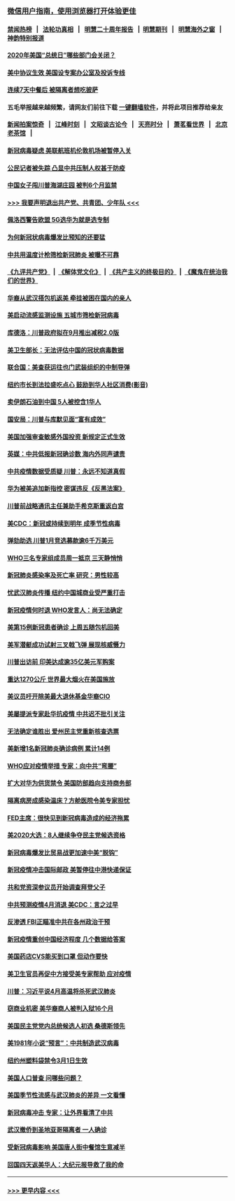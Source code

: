 ### [微信用户指南，使用浏览器打开体验更佳](https://github.com/gfw-breaker/banned-news1/blob/master/indexes/wechat-guide.md?t=0)
#### [禁闻热榜](热点新闻.md?t=0)  &nbsp;&nbsp;|&nbsp;&nbsp; [法轮功真相](https://github.com/gfw-breaker/truth/blob/master/README.md?t=0) &nbsp;&nbsp;|&nbsp;&nbsp; [明慧二十周年报告](https://github.com/gfw-breaker/mh-reports/blob/master/README.md?t=0) &nbsp;&nbsp;|&nbsp;&nbsp;[明慧期刊](https://github.com/gfw-breaker/mh-qikan) &nbsp;&nbsp;|&nbsp;&nbsp; [明慧海外之窗](https://github.com/gfw-breaker/mh-news/blob/master/README.md?t=0) &nbsp;&nbsp;|&nbsp;&nbsp; [神韵特别报道](https://github.com/gfw-breaker/mh-news/blob/master/shenyun.md?t=0)
#### [2020年美国“总统日”哪些部门会关闭？](../pages/nsc412/n11870148.md?t=02151033) 
#### [美中协议生效 美国设专案办公室及投诉专线](../pages/nsc412/n11870266.md?t=02151033) 
#### [连续7天中餐后 被隔离者想吃披萨](../pages/nsc412/n11870243.md?t=02151033) 
#### 五毛举报越来越频繁，请网友们前往下载 [一键翻墙软件](https://github.com/gfw-breaker/ssr-accounts)，并将此项目推荐给亲友
#### [新闻拍案惊奇](https://github.com/gfw-breaker/banned-news1/blob/master/pages/link4.md) &nbsp;&nbsp;|&nbsp;&nbsp; [江峰时刻](https://github.com/gfw-breaker/banned-news1/blob/master/pages/link4.md) &nbsp;&nbsp;|&nbsp;&nbsp; [文昭谈古论今](https://github.com/gfw-breaker/banned-news1/blob/master/pages/link4.md) &nbsp;&nbsp;|&nbsp;&nbsp; [天亮时分](https://github.com/gfw-breaker/banned-news1/blob/master/pages/link4.md) &nbsp;&nbsp;|&nbsp;&nbsp; [萧茗看世界](https://github.com/gfw-breaker/banned-news1/blob/master/pages/link4.md) &nbsp;&nbsp;|&nbsp;&nbsp; [北京老茶馆](https://github.com/gfw-breaker/banned-news1/blob/master/pages/link4.md) &nbsp;&nbsp;|&nbsp;&nbsp; 
#### [新冠病毒疑虑 美联航班机伦敦机场被暂停入关](../pages/nsc412/n11870015.md?t=02151033) 
#### [公民记者被失踪 凸显中共压制人权甚于防疫](../pages/nsc412/n11870042.md?t=02151033) 
#### [中国女子闯川普海湖庄园 被判6个月监禁](../pages/nsc412/n11869919.md?t=02151033) 
#### [>>> 我要声明退出共产党、共青团、少年队 <<<](https://github.com/begood0513/goodnews/blob/master/quit/letter.md) 
#### [佩洛西警告欧盟 5G选华为就是选专制](../pages/nsc412/n11869898.md?t=02151033) 
#### [为何新冠状病毒爆发比预知的还要猛](../pages/nsc412/n11869828.md?t=02151033) 
#### [中共用温度计枪筛检新冠肺炎 被曝不可靠](../pages/nsc412/n11869707.md?t=02151033) 
#### [《九评共产党》](https://github.com/begood0513/9ping.md/blob/master/README.md) &nbsp;|&nbsp; [《解体党文化》](../../../../jtdwh.md/blob/master/README.md)  &nbsp;|&nbsp; [《共产主义的终极目的》](../../../../gczydzjmd.md/blob/master/README.md) &nbsp;|&nbsp; [《魔鬼在统治我们的世界》](../../../../mgztzwmdsj.md/blob/master/README.md) 
#### [华裔从武汉搭包机返美 牵挂被困在国内的亲人](../pages/nsc412/n11869711.md?t=02151033) 
#### [美启动流感监测设施 五城市筛检新冠病毒](../pages/nsc412/n11869689.md?t=02151033) 
#### [库德洛：川普政府拟在9月推出减税2.0版](../pages/nsc412/n11869627.md?t=02151033) 
#### [美卫生部长：无法评估中国的冠状病毒数据](../pages/nsc412/n11869301.md?t=02151033) 
#### [联合国：美查获运往也门武装组织的中制导弹](../pages/nsc412/n11868677.md?t=02151033) 
#### [纽约市长到法拉盛吃点心  鼓励到华人社区消费(影音)](../pages/nsc412/n11868197.md?t=02151033) 
#### [卖伊朗石油到中国  5人被控含1华人](../pages/nsc412/n11867988.md?t=02151033) 
#### [国安局：川普与库默见面“富有成效”](../pages/nsc412/n11867976.md?t=02151033) 
#### [美国加强审查敏感外国投资 新规定正式生效](../pages/nsc412/n11868041.md?t=02151033) 
#### [英媒：中共低报新冠确诊数 海内外同声谴责](../pages/nsc412/n11867421.md?t=02151033) 
#### [中共疫情数据受质疑 川普：永远不知道真假](../pages/nsc412/n11867195.md?t=02151033) 
#### [华为被美追加新指控 密谋违反《反黑法案》](../pages/nsc412/n11867191.md?t=02151033) 
#### [川普前战略通讯主任兼助手希克斯重返白宫](../pages/nsc412/n11867104.md?t=02151033) 
#### [美CDC：新冠或持续到明年 成季节性病毒](../pages/nsc412/n11867279.md?t=02151033) 
#### [弹劾助选 川普1月竞选募款逾6千万美元](../pages/nsc412/n11866950.md?t=02151033) 
#### [WHO三名专家组成员周一抵京 三天静悄悄](../pages/nsc412/n11866947.md?t=02151033) 
#### [新冠肺炎感染率及死亡率 研究：男性较高](../pages/nsc412/n11866956.md?t=02151033) 
#### [忧武汉肺炎传播 纽约中国城商业受严重打击](../pages/nsc412/n11866902.md?t=02151033) 
#### [新冠疫情何时退 WHO发言人：尚无法确定](../pages/nsc412/n11866864.md?t=02151033) 
#### [美第15例新冠患者确诊 上周五随包机回美](../pages/nsc412/n11866852.md?t=02151033) 
#### [美军潜艇成功试射三叉戟飞弹 展现核威慑力](../pages/nsc412/n11866046.md?t=02151033) 
#### [川普出访前 印美达成逾35亿美元军购案](../pages/nsc412/n11865444.md?t=02151033) 
#### [重达1270公斤 世界最大烟火在美国施放](../pages/nsc412/n11865198.md?t=02151033) 
#### [美议员吁开除美最大退休基金华裔CIO](../pages/nsc412/n11865230.md?t=02151033) 
#### [美屡提派专家赴华抗疫情 中共迟不批引关注](../pages/nsc412/n11864719.md?t=02151033) 
#### [无法确定谁胜出 爱州民主党重新核查选票](../pages/nsc412/n11864830.md?t=02151033) 
#### [美新增1名新冠肺炎确诊病例 累计14例](../pages/nsc412/n11864893.md?t=02151033) 
#### [WHO应对疫情举措 专家：向中共“弯腰”](../pages/nsc412/n11864727.md?t=02151033) 
#### [扩大对华为供货禁令 美国防部趋向支持商务部](../pages/nsc412/n11864773.md?t=02151033) 
#### [隔离病房成感染温床？方舱医院令美专家担忧](../pages/nsc412/n11864575.md?t=02151033) 
#### [FED主席：很快见到新冠病毒造成的经济拖累](../pages/nsc412/n11864507.md?t=02151033) 
#### [美2020大选：8人继续争夺民主党候选资格](../pages/nsc412/n11864327.md?t=02151033) 
#### [新冠病毒爆发比贸易战更加速中美“脱钩”](../pages/nsc412/n11864470.md?t=02151033) 
#### [新冠疫情冲击国际邮政 美暂停往中港快递保证](../pages/nsc412/n11864207.md?t=02151033) 
#### [共和党资深参议员开始调查拜登父子](../pages/nsc412/n11863984.md?t=02151033) 
#### [中共预测疫情4月消退 美CDC：言之过早](../pages/nsc412/n11864310.md?t=02151033) 
#### [反渗透 FBI正瞄准中共在各州政治干预](../pages/nsc412/n11864300.md?t=02151033) 
#### [新冠疫情重创中国经济程度 几个数据给答案](../pages/nsc412/n11864203.md?t=02151033) 
#### [美国药店CVS能买到口罩 但动作要快](../pages/nsc412/n11862438.md?t=02151033) 
#### [美卫生官员再促中方接受美专家帮助 应对疫情](../pages/nsc412/n11864043.md?t=02151033) 
#### [川普：习近平说4月高温将杀死武汉肺炎](../pages/nsc412/n11860814.md?t=02151033) 
#### [窃商业机密 美华裔商人被判入狱16个月](../pages/nsc412/n11863911.md?t=02151033) 
#### [美国民主党党内总统候选人初选 桑德斯领先](../pages/nsc412/n11863475.md?t=02151033) 
#### [美1981年小说“预言”：中共制造武汉病毒](../pages/nsc412/n11863306.md?t=02151033) 
#### [纽约州塑料袋禁令3月1日生效](../pages/nsc412/n11862832.md?t=02151033) 
#### [美国人口普查  问哪些问题？](../pages/nsc412/n11862808.md?t=02151033) 
#### [美国季节性流感与武汉肺炎的差异 一文看懂](../pages/nsc412/n11862428.md?t=02151033) 
#### [新冠病毒冲击 专家：让外界看清了中共](../pages/nsc412/n11862280.md?t=02151033) 
#### [武汉撤侨到圣地亚哥隔离者 一人确诊](../pages/nsc412/n11862460.md?t=02151033) 
#### [受新冠病毒影响 美国唐人街中餐馆生意减半](../pages/nsc412/n11861940.md?t=02151033) 
#### [回国四天返美华人：大纪元报导救了我的命](../pages/nsc412/n11862181.md?t=02151033) 

----
#### [ >>> 更早内容 <<< ](../indexes/nsc412-earlier.md)
